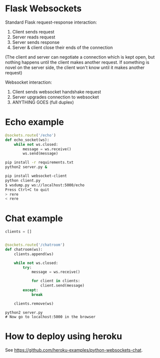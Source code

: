 # Flask Websockets

Standard Flask request-response interaction:

1. Client sends request
2. Server reads request
3. Server sends response
4. Server & client close their ends of the connection

(The client and server can negotiate a connection which is kept open, but nothing happens until the client makes another request. If something is novel on the server side, the client won't know until it makes another request)

Websocket interaction:

1. Client sends websocket handshake request
2. Server upgrades connection to websocket
3. ANYTHING GOES (full duplex)

# Echo example

```python
@sockets.route('/echo')
def echo_socket(ws):
    while not ws.closed:
        message = ws.receive()
        ws.send(message)
```

```sh
pip install -r requirements.txt
python2 server.py &

pip install websocket-client
python client.py
$ wsdump.py ws://localhost:5000/echo
Press Ctrl+C to quit
> rere
< rere
```

# Chat example

```python
clients = []


@sockets.route('/chatroom')
def chatroom(ws):
    clients.append(ws)

    while not ws.closed:
        try:
            message = ws.receive()

            for client in clients:
                client.send(message)
        except:
            break

    clients.remove(ws)
```

```
python2 server.py
# Now go to localhost:5000 in the browser
```

# How to deploy using heroku

See https://github.com/heroku-examples/python-websockets-chat.
